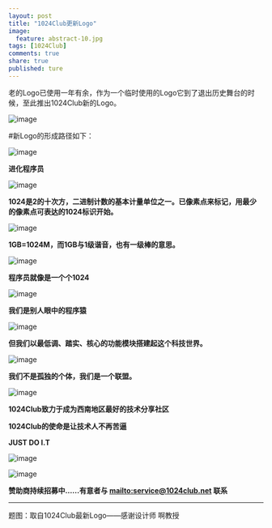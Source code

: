 ```yaml
---
layout: post
title: "1024Club更新Logo"
image:
  feature: abstract-10.jpg
tags: [1024Club]
comments: true
share: true
published: ture
---
```


老的Logo已使用一年有余，作为一个临时使用的Logo它到了退出历史舞台的时候，至此推出1024Club新的Logo。

![image](http://pic.yupoo.com/peigen123_v/FXscDQai/CKeQ4.png)

#新Logo的形成路径如下：


![image](http://pic.yupoo.com/peigen123_v/FY2Ywjjn/h1u63.png)

**进化程序员**

![image](http://pic.yupoo.com/peigen123_v/FYcuB5Tm/VY9ML.png)

**1024是2的十次方，二进制计数的基本计量单位之一。已像素点来标记，用最少的像素点可表达的1024标识开始。**

![image](http://pic.yupoo.com/peigen123_v/FYcuBeBC/ItpGk.png)

**1GB=1024M，而1GB与1级谐音，也有一级棒的意思。**

![image](http://pic.yupoo.com/peigen123_v/FYcuBmhM/rCg1c.png)

**程序员就像是一个个1024**

![image](http://pic.yupoo.com/peigen123_v/FYcuBuhS/T0q6G.png)

**我们是别人眼中的程序猿** 

![image](http://pic.yupoo.com/peigen123_v/FYcuBA3X/59elD.png)

**但我们以最低调、踏实、核心的功能模块搭建起这个科技世界。**

![image](http://pic.yupoo.com/peigen123_v/FYcuBFLz/RelJ2.png)

**我们不是孤独的个体，我们是一个联盟。**

![image](http://pic.yupoo.com/peigen123_v/FYcuBKrw/AMF4h.png)

**1024Club致力于成为西南地区最好的技术分享社区**


**1024Club的使命是让技术人不再苦逼**


**JUST DO I.T**

![image](http://pic.yupoo.com/peigen123_v/FYcuBU77/Wb36P.png)

![image](http://pic.yupoo.com/peigen123_v/FY31p1Ur/nSliY.png)










**赞助商持续招募中……有意者与 <mailto:service@1024club.net> 联系**




---
题图：取自1024Club最新Logo——感谢设计师 啊教授